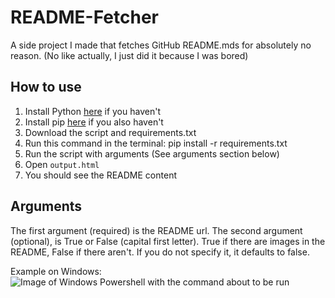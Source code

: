 # README-Fetcher
A side project I made that fetches GitHub README.mds
for absolutely no reason. (No like actually, I just did
it because I was bored)

## How to use
1. Install Python [here](https://www.python.org/downloads/) if you haven't
2. Install pip [here](https://pip.pypa.io/en/stable/installation/) if you also haven't
3. Download the script and requirements.txt
4. Run this command in the terminal:
   pip install -r requirements.txt
5. Run the script with arguments (See arguments section below)
6. Open `output.html`
7. You should see the README content
 
## Arguments
The first argument (required) is the README url. The second argument
(optional), is True or False (capital first letter). True if there
are images in the README, False if there aren't. If you do not specify
it, it defaults to false.

Example on Windows:
![Image of Windows Powershell with the command about to be run](https://i.imgur.com/jWej43T.png)
